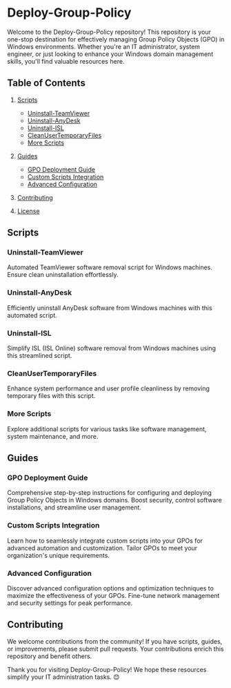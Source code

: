 # Deploy-Group-Policy

Welcome to the Deploy-Group-Policy repository! This repository is your one-stop destination for effectively managing Group Policy Objects (GPO) in Windows environments. Whether you're an IT administrator, system engineer, or just looking to enhance your Windows domain management skills, you'll find valuable resources here.

## Table of Contents

1. [Scripts](#scripts)
   - [Uninstall-TeamViewer](#uninstall-teamviewer)
   - [Uninstall-AnyDesk](#uninstall-anydesk)
   - [Uninstall-ISL](#uninstall-isl)
   - [CleanUserTemporaryFiles](#cleanusertemporaryfiles)
   - [More Scripts](#more-scripts)

2. [Guides](#guides)
   - [GPO Deployment Guide](#gpo-deployment-guide)
   - [Custom Scripts Integration](#custom-scripts-integration)
   - [Advanced Configuration](#advanced-configuration)

3. [Contributing](#contributing)
4. [License](#license)

## Scripts

### Uninstall-TeamViewer

Automated TeamViewer software removal script for Windows machines. Ensure clean uninstallation effortlessly.

### Uninstall-AnyDesk

Efficiently uninstall AnyDesk software from Windows machines with this automated script.

### Uninstall-ISL

Simplify ISL (ISL Online) software removal from Windows machines using this streamlined script.

### CleanUserTemporaryFiles

Enhance system performance and user profile cleanliness by removing temporary files with this script.

### More Scripts

Explore additional scripts for various tasks like software management, system maintenance, and more.

## Guides

### GPO Deployment Guide

Comprehensive step-by-step instructions for configuring and deploying Group Policy Objects in Windows domains. Boost security, control software installations, and streamline user management.

### Custom Scripts Integration

Learn how to seamlessly integrate custom scripts into your GPOs for advanced automation and customization. Tailor GPOs to meet your organization's unique requirements.

### Advanced Configuration

Discover advanced configuration options and optimization techniques to maximize the effectiveness of your GPOs. Fine-tune network management and security settings for peak performance.

## Contributing

We welcome contributions from the community! If you have scripts, guides, or improvements, please submit pull requests. Your contributions enrich this repository and benefit others.


Thank you for visiting Deploy-Group-Policy! We hope these resources simplify your IT administration tasks. 😊
